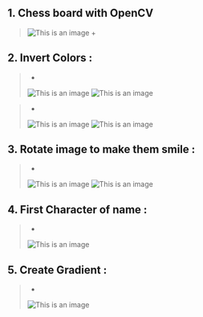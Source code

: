 ## 1. Chess board with OpenCV 
> ![This is an image](https://github.com/kiana-jahanshid/Image-Processing/blob/main/Assignment_26/pics/chess.jpg)
> +  
## 2. Invert Colors :
> +
  > ![This is an image](https://github.com/kiana-jahanshid/Image-Processing/blob/main/Assignment_26/pics/1.jpg) 
  > ![This is an image](https://github.com/kiana-jahanshid/Image-Processing/blob/main/Assignment_26/pics/scshot_girl.jpg)

> +
   > ![This is an image](https://github.com/kiana-jahanshid/Image-Processing/blob/main/Assignment_26/pics/2.jpg) 
   > ![This is an image](https://github.com/kiana-jahanshid/Image-Processing/blob/main/Assignment_26/pics/boy.jpg)

## 3. Rotate image to make them smile :
> +
   > ![This is an image](https://github.com/kiana-jahanshid/Image-Processing/blob/main/Assignment_26/pics/happy_leftman.jpg) 
   > ![This is an image]()
   
## 4. First Character of name :
> +
   >  ![This is an image](https://github.com/kiana-jahanshid/Image-Processing/blob/main/Assignment_26/pics/k.jpg)

## 5. Create Gradient :
> +
   >  ![This is an image](https://github.com/kiana-jahanshid/Image-Processing/blob/main/Assignment_26/pics/gradient.jpg)
